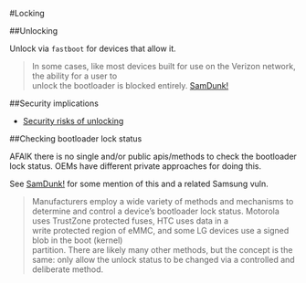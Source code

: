#Locking

##Unlocking

Unlock via `fastboot` for devices that allow it.

> In	some	cases,	like	most	devices	built	for	use	on	the	Verizon	network,	the	ability	for	a	user	to	
unlock	the	bootloader	is	blocked	entirely.	[SamDunk!][SamDunk]

##Security implications

- [Security risks of unlocking](http://android.stackexchange.com/questions/36830/whats-the-security-implication-of-having-an-unlocked-boot-loader)

##Checking bootloader lock status

AFAIK there is no single and/or public apis/methods to check the bootloader lock status. OEMs have different private approaches for doing this. 

See [SamDunk!][SamDunk] for some mention of this and a related Samsung vuln.

> Manufacturers	employ	a	wide	variety	of	methods	and	mechanisms	to	determine	and	control	a
device’s	bootloader	lock	status.		Motorola	uses	TrustZone	protected	fuses,	HTC	uses	data	in	a	
write	protected region	of	eMMC,	and	some	LG	devices	use	a	signed	blob	in	the	boot	(kernel)	
partition.		There	are	likely	many	other	methods,	but	the	concept	is	the	same:	only	allow	the
unlock	status	to	be	changed	via	a	controlled	and	deliberate	method.	

  [SamDunk]: http://theroot.ninja/disclosures/SAMDUNK_1.0-03262016.pdf
